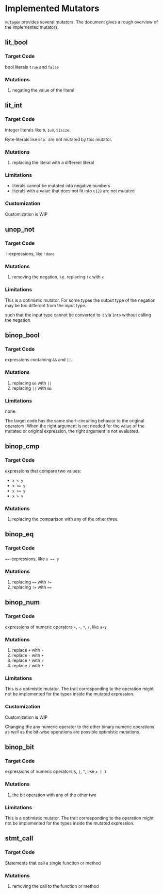 # Implemented Mutators

`mutagen` provides several mutators. The document gives a rough overview of the implemented mutators.

## lit_bool

### Target Code

bool literals `true` and `false`

### Mutations

1. negating the value of the literal

## lit_int

### Target Code

Integer literals like `0`, `1u8`, `5isize`.

Byte-literals like `b'a'` are not mutated by this mutator.

### Mutations

1. replacing the literal with a different literal

### Limitations

* literals cannot be mutated into negative numbers
* literals with a value that does not fit into `u128` are not mutated

### Customization

Customization is WIP

## unop_not

### Target Code

`!`-expressions, like `!done`

### Mutations

1. removing the negation, i.e. replacing `!x` with `x`

### Limitations

This is a optimistic mutator. For some types the output type of the negation may be too different from the input type.

such that the input type cannot be converted to it via `Into` without calling the negation.

## binop_bool

### Target Code

expressions containing `&&` and `||`.

### Mutations

1. replacing `&&` with `||`
2. replacing `||` with `&&`

### Limitations

none.

The target code has the same short-circuiting behavior to the original operators: When the right argument is not needed for the value of the mutated or original expression, the right argument is not evaluated.

## binop_cmp

### Target Code

expressions that compare two values:

* `x < y`
* `x <= y`
* `x >= y`
* `x > y`

### Mutations

1. replacing the comparison with any of the other three

## binop_eq

### Target Code

`==`-expressions, like `x == y`

### Mutations

1. replacing `==` with `!=`
2. replacing `!=` with `==`

## binop_num

### Target Code

expressions of numeric operators `+`, `-`, `*`, `/`, like `a+y`

### Mutations

1. replace `+` with `-`
2. replace `-` with `+`
3. replace `*` with `/`
4. replace `/` with `*`

### Limitations

This is a optimistic mutator. The trait corresponding to the operation might not be implemented for the types inside the mutated expression.

### Customization

Customization is WIP

Changing the any numeric operator to the other binary numeric operations as well as the bit-wise operations are possible optimistic mutations.

## binop_bit

### Target Code

expressions of numeric operators `&`, `|`, `^`, like `x | 1`

### Mutations

1. the bit operation with any of the other two

### Limitations

This is a optimistic mutator. The trait corresponding to the operation might not be implemented for the types inside the mutated expression.

## stmt_call

### Target Code

Statements that call a single function or method

### Mutations

1. removing the call to the function or method
